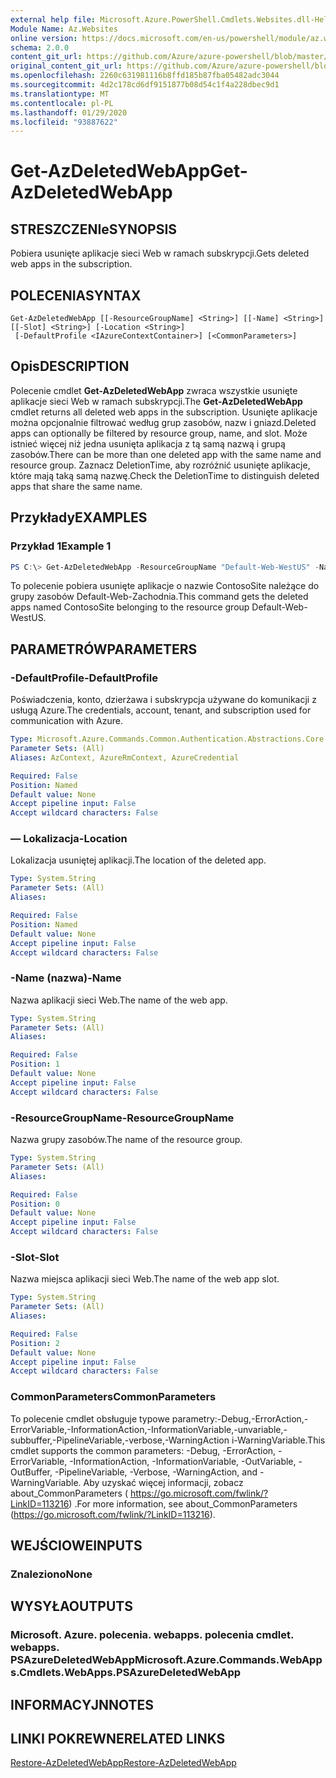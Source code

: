 ```yaml
---
external help file: Microsoft.Azure.PowerShell.Cmdlets.Websites.dll-Help.xml
Module Name: Az.Websites
online version: https://docs.microsoft.com/en-us/powershell/module/az.websites/get-azdeletedwebapp
schema: 2.0.0
content_git_url: https://github.com/Azure/azure-powershell/blob/master/src/Websites/Websites/help/Get-AzDeletedWebApp.md
original_content_git_url: https://github.com/Azure/azure-powershell/blob/master/src/Websites/Websites/help/Get-AzDeletedWebApp.md
ms.openlocfilehash: 2260c631981116b8ffd185b87fba05482adc3044
ms.sourcegitcommit: 4d2c178cd6df9151877b08d54c1f4a228dbec9d1
ms.translationtype: MT
ms.contentlocale: pl-PL
ms.lasthandoff: 01/29/2020
ms.locfileid: "93887622"
---
```

# <span data-ttu-id="40a4a-101">Get-AzDeletedWebApp</span><span class="sxs-lookup"><span data-stu-id="40a4a-101">Get-AzDeletedWebApp</span></span>

## <span data-ttu-id="40a4a-102">STRESZCZENIe</span><span class="sxs-lookup"><span data-stu-id="40a4a-102">SYNOPSIS</span></span>
<span data-ttu-id="40a4a-103">Pobiera usunięte aplikacje sieci Web w ramach subskrypcji.</span><span class="sxs-lookup"><span data-stu-id="40a4a-103">Gets deleted web apps in the subscription.</span></span>

## <span data-ttu-id="40a4a-104">POLECENIA</span><span class="sxs-lookup"><span data-stu-id="40a4a-104">SYNTAX</span></span>

```
Get-AzDeletedWebApp [[-ResourceGroupName] <String>] [[-Name] <String>] [[-Slot] <String>] [-Location <String>]
 [-DefaultProfile <IAzureContextContainer>] [<CommonParameters>]
```

## <span data-ttu-id="40a4a-105">Opis</span><span class="sxs-lookup"><span data-stu-id="40a4a-105">DESCRIPTION</span></span>
<span data-ttu-id="40a4a-106">Polecenie cmdlet **Get-AzDeletedWebApp** zwraca wszystkie usunięte aplikacje sieci Web w ramach subskrypcji.</span><span class="sxs-lookup"><span data-stu-id="40a4a-106">The **Get-AzDeletedWebApp** cmdlet returns all deleted web apps in the subscription.</span></span> <span data-ttu-id="40a4a-107">Usunięte aplikacje można opcjonalnie filtrować według grup zasobów, nazw i gniazd.</span><span class="sxs-lookup"><span data-stu-id="40a4a-107">Deleted apps can optionally be filtered by resource group, name, and slot.</span></span> <span data-ttu-id="40a4a-108">Może istnieć więcej niż jedna usunięta aplikacja z tą samą nazwą i grupą zasobów.</span><span class="sxs-lookup"><span data-stu-id="40a4a-108">There can be more than one deleted app with the same name and resource group.</span></span> <span data-ttu-id="40a4a-109">Zaznacz DeletionTime, aby rozróżnić usunięte aplikacje, które mają taką samą nazwę.</span><span class="sxs-lookup"><span data-stu-id="40a4a-109">Check the DeletionTime to distinguish deleted apps that share the same name.</span></span>

## <span data-ttu-id="40a4a-110">Przykłady</span><span class="sxs-lookup"><span data-stu-id="40a4a-110">EXAMPLES</span></span>

### <span data-ttu-id="40a4a-111">Przykład 1</span><span class="sxs-lookup"><span data-stu-id="40a4a-111">Example 1</span></span>
```powershell
PS C:\> Get-AzDeletedWebApp -ResourceGroupName "Default-Web-WestUS" -Name "ContosoSite"
```

<span data-ttu-id="40a4a-112">To polecenie pobiera usunięte aplikacje o nazwie ContosoSite należące do grupy zasobów Default-Web-Zachodnia.</span><span class="sxs-lookup"><span data-stu-id="40a4a-112">This command gets the deleted apps named ContosoSite belonging to the resource group Default-Web-WestUS.</span></span>

## <span data-ttu-id="40a4a-113">PARAMETRÓW</span><span class="sxs-lookup"><span data-stu-id="40a4a-113">PARAMETERS</span></span>

### <span data-ttu-id="40a4a-114">-DefaultProfile</span><span class="sxs-lookup"><span data-stu-id="40a4a-114">-DefaultProfile</span></span>
<span data-ttu-id="40a4a-115">Poświadczenia, konto, dzierżawa i subskrypcja używane do komunikacji z usługą Azure.</span><span class="sxs-lookup"><span data-stu-id="40a4a-115">The credentials, account, tenant, and subscription used for communication with Azure.</span></span>

```yaml
Type: Microsoft.Azure.Commands.Common.Authentication.Abstractions.Core.IAzureContextContainer
Parameter Sets: (All)
Aliases: AzContext, AzureRmContext, AzureCredential

Required: False
Position: Named
Default value: None
Accept pipeline input: False
Accept wildcard characters: False
```

### <span data-ttu-id="40a4a-116">— Lokalizacja</span><span class="sxs-lookup"><span data-stu-id="40a4a-116">-Location</span></span>
<span data-ttu-id="40a4a-117">Lokalizacja usuniętej aplikacji.</span><span class="sxs-lookup"><span data-stu-id="40a4a-117">The location of the deleted app.</span></span>

```yaml
Type: System.String
Parameter Sets: (All)
Aliases:

Required: False
Position: Named
Default value: None
Accept pipeline input: False
Accept wildcard characters: False
```

### <span data-ttu-id="40a4a-118">-Name (nazwa)</span><span class="sxs-lookup"><span data-stu-id="40a4a-118">-Name</span></span>
<span data-ttu-id="40a4a-119">Nazwa aplikacji sieci Web.</span><span class="sxs-lookup"><span data-stu-id="40a4a-119">The name of the web app.</span></span>

```yaml
Type: System.String
Parameter Sets: (All)
Aliases:

Required: False
Position: 1
Default value: None
Accept pipeline input: False
Accept wildcard characters: False
```

### <span data-ttu-id="40a4a-120">-ResourceGroupName</span><span class="sxs-lookup"><span data-stu-id="40a4a-120">-ResourceGroupName</span></span>
<span data-ttu-id="40a4a-121">Nazwa grupy zasobów.</span><span class="sxs-lookup"><span data-stu-id="40a4a-121">The name of the resource group.</span></span>

```yaml
Type: System.String
Parameter Sets: (All)
Aliases:

Required: False
Position: 0
Default value: None
Accept pipeline input: False
Accept wildcard characters: False
```

### <span data-ttu-id="40a4a-122">-Slot</span><span class="sxs-lookup"><span data-stu-id="40a4a-122">-Slot</span></span>
<span data-ttu-id="40a4a-123">Nazwa miejsca aplikacji sieci Web.</span><span class="sxs-lookup"><span data-stu-id="40a4a-123">The name of the web app slot.</span></span>

```yaml
Type: System.String
Parameter Sets: (All)
Aliases:

Required: False
Position: 2
Default value: None
Accept pipeline input: False
Accept wildcard characters: False
```

### <span data-ttu-id="40a4a-124">CommonParameters</span><span class="sxs-lookup"><span data-stu-id="40a4a-124">CommonParameters</span></span>
<span data-ttu-id="40a4a-125">To polecenie cmdlet obsługuje typowe parametry:-Debug,-ErrorAction,-ErrorVariable,-InformationAction,-InformationVariable,-unvariable,-subbuffer,-PipelineVariable,-verbose,-WarningAction i-WarningVariable.</span><span class="sxs-lookup"><span data-stu-id="40a4a-125">This cmdlet supports the common parameters: -Debug, -ErrorAction, -ErrorVariable, -InformationAction, -InformationVariable, -OutVariable, -OutBuffer, -PipelineVariable, -Verbose, -WarningAction, and -WarningVariable.</span></span> <span data-ttu-id="40a4a-126">Aby uzyskać więcej informacji, zobacz about_CommonParameters ( https://go.microsoft.com/fwlink/?LinkID=113216) .</span><span class="sxs-lookup"><span data-stu-id="40a4a-126">For more information, see about_CommonParameters (https://go.microsoft.com/fwlink/?LinkID=113216).</span></span>

## <span data-ttu-id="40a4a-127">WEJŚCIOWE</span><span class="sxs-lookup"><span data-stu-id="40a4a-127">INPUTS</span></span>

### <span data-ttu-id="40a4a-128">Znaleziono</span><span class="sxs-lookup"><span data-stu-id="40a4a-128">None</span></span>

## <span data-ttu-id="40a4a-129">WYSYŁA</span><span class="sxs-lookup"><span data-stu-id="40a4a-129">OUTPUTS</span></span>

### <span data-ttu-id="40a4a-130">Microsoft. Azure. polecenia. webapps. polecenia cmdlet. webapps. PSAzureDeletedWebApp</span><span class="sxs-lookup"><span data-stu-id="40a4a-130">Microsoft.Azure.Commands.WebApps.Cmdlets.WebApps.PSAzureDeletedWebApp</span></span>

## <span data-ttu-id="40a4a-131">INFORMACYJN</span><span class="sxs-lookup"><span data-stu-id="40a4a-131">NOTES</span></span>

## <span data-ttu-id="40a4a-132">LINKI POKREWNE</span><span class="sxs-lookup"><span data-stu-id="40a4a-132">RELATED LINKS</span></span>

[<span data-ttu-id="40a4a-133">Restore-AzDeletedWebApp</span><span class="sxs-lookup"><span data-stu-id="40a4a-133">Restore-AzDeletedWebApp</span></span>](./Restore-AzDeletedWebApp.md)